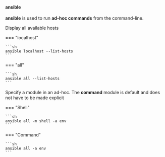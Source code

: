 #### ansible

**ansible** is used to run **ad-hoc commands** from the command-line.

Display all available hosts

=== "localhost"

    ```sh
    ansible localhost --list-hosts
    ```

=== "all"

    ```sh
    ansible all --list-hosts
    ```

Specify a module in an ad-hoc.
The **command** module is default and does not have to be made explicit


=== "Shell"

    ```sh
    ansible all -m shell -a env
    ```

=== "Command"

    ```sh
    ansible all -a env
    ```
